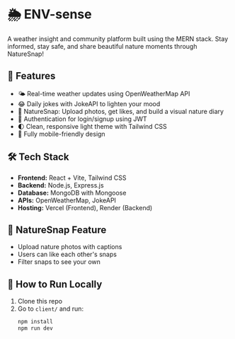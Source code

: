 # 🌦️ ENV-sense

A weather insight and community platform built using the MERN stack. Stay informed, stay safe, and share beautiful nature moments through NatureSnap!

## 🚀 Features

- 🌤️ Real-time weather updates using OpenWeatherMap API
- 😂 Daily jokes with JokeAPI to lighten your mood
- 📸 NatureSnap: Upload photos, get likes, and build a visual nature diary
- 🔐 Authentication for login/signup using JWT
- 🌓 Clean, responsive light theme with Tailwind CSS
- 📱 Fully mobile-friendly design

## 🛠️ Tech Stack

- **Frontend:** React + Vite, Tailwind CSS
- **Backend:** Node.js, Express.js
- **Database:** MongoDB with Mongoose
- **APIs:** OpenWeatherMap, JokeAPI
- **Hosting:** Vercel (Frontend), Render (Backend)

## 📸 NatureSnap Feature

- Upload nature photos with captions
- Users can like each other's snaps
- Filter snaps to see your own

## 🧪 How to Run Locally

1. Clone this repo
2. Go to `client/` and run:
   ```bash
   npm install
   npm run dev
